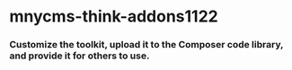 # mnycms-think-addons1122
### Customize the toolkit, upload it to the Composer code library, and provide it for others to use.